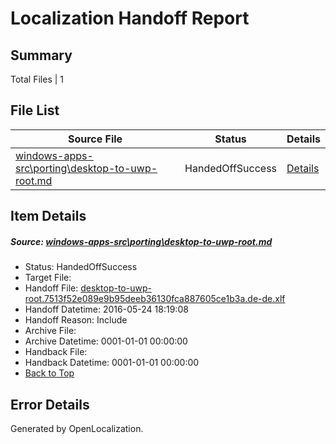 # <a name='report-top'></a> Localization Handoff Report

## Summary
 Total Files | 1

## File List
 Source File | Status | Details 
 ----------- | ------ | ------- 
 [windows-apps-src\porting\desktop-to-uwp-root.md](https://github.com/Microsoft/windows-apps/blob/3b487387bf2e04db76042bbe7da1845cd4ea04b8/windows-apps-src/porting/desktop-to-uwp-root.md) | HandedOffSuccess | [Details](#85a9fba8c0e016d39d3ab25cd5681988f6c5db683368)

## Item Details
##### <a name='85a9fba8c0e016d39d3ab25cd5681988f6c5db683368'></a> Source: [windows-apps-src\porting\desktop-to-uwp-root.md](https://github.com/Microsoft/windows-apps/blob/3b487387bf2e04db76042bbe7da1845cd4ea04b8/windows-apps-src/porting/desktop-to-uwp-root.md)
* Status: HandedOffSuccess
* Target File: 
* Handoff File: [desktop-to-uwp-root.7513f52e089e9b95deeb36130fca887605ce1b3a.de-de.xlf](https://github.com/Microsoft/WDG.handoff/blob/0488e483d0371ebc560062f58186b4690c49928c/ol-handoff/Microsoft/windows-apps.de-de/master/desktop-to-uwp-root.7513f52e089e9b95deeb36130fca887605ce1b3a.de-de.xlf)
* Handoff Datetime: 2016-05-24 18:19:08
* Handoff Reason: Include
* Archive File: 
* Archive Datetime: 0001-01-01 00:00:00
* Handback File: 
* Handback Datetime: 0001-01-01 00:00:00
* [Back to Top](#report-top)


## Error Details

Generated by OpenLocalization.
